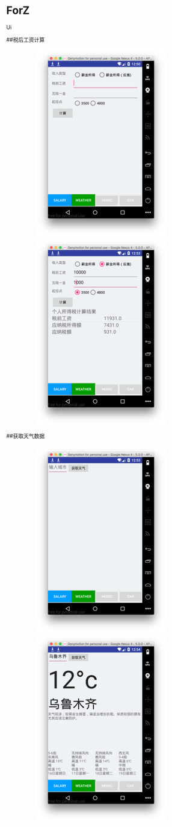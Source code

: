 # ForZ
Ui

##税后工资计算

<p align="center">
  <img src="https://github.com/qiuuu/ForZ/blob/master/images/1_1.png" width="350"/>
  <img src="https://github.com/qiuuu/ForZ/blob/master/images/1_2.png" width="350"/>
</p>
  
##获取天气数据

<p align="center">
  <img src="https://github.com/qiuuu/ForZ/blob/master/images/2_1.png" width="350"/>
  <img src="https://github.com/qiuuu/ForZ/blob/master/images/2_2.png" width="350"/>
</p>


